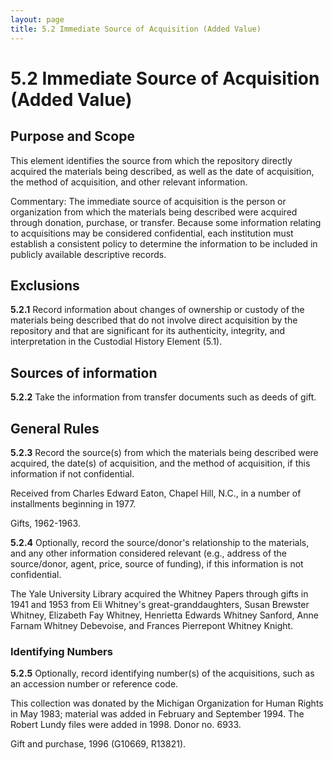 ```yaml
---
layout: page
title: 5.2 Immediate Source of Acquisition (Added Value)
---
```

# 5.2 Immediate Source of Acquisition (Added Value)

## Purpose and Scope

This element identifies the source from which the repository directly acquired the materials being described, as well as the date of acquisition, the method of acquisition, and other relevant information.

Commentary: The immediate source of acquisition is the person or organization from which the materials being described were acquired through donation, purchase, or transfer. Because some information relating to acquisitions may be considered confidential, each institution must establish a consistent policy to determine the information to be included in publicly available descriptive records.

## Exclusions

**5.2.1** Record information about changes of ownership or custody of the materials being described that do not involve direct acquisition by the repository and that are significant for its authenticity, integrity, and interpretation in the Custodial History Element (5.1).

## Sources of information

**5.2.2** Take the information from transfer documents such as deeds of gift.

## General Rules

**5.2.3** Record the source(s) from which the materials being described were acquired, the date(s) of acquisition, and the method of acquisition, if this information if not confidential.

<p class="dacs-example">Received from Charles Edward Eaton, Chapel Hill, N.C., in a number of installments beginning in 1977.</p>
<p class="dacs-example">Gifts, 1962-1963.</p>

**5.2.4** Optionally, record the source/donor's relationship to the materials, and any other information considered relevant (e.g., address of the source/donor, agent, price, source of funding), if this information is not confidential.

<p class="dacs-example">The Yale University Library acquired the Whitney Papers through gifts in 1941 and 1953 from Eli Whitney's great-granddaughters, Susan Brewster Whitney, Elizabeth Fay Whitney, Henrietta Edwards Whitney Sanford, Anne Farnam Whitney Debevoise, and Frances Pierrepont Whitney Knight.</p>

### Identifying Numbers

**5.2.5** Optionally, record identifying number(s) of the acquisitions, such as an accession number or reference code.

<p class="dacs-example">This collection was donated by the Michigan Organization for Human Rights in May 1983; material was added in February and September 1994. The Robert Lundy files were added in 1998. Donor no. 6933.</p>
<p class="dacs-example">Gift and purchase, 1996 (G10669, R13821).</p>
